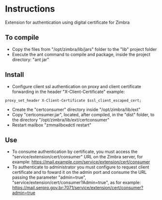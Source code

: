 # Instructions

Extension for authentication using digital certificate for Zimbra

## To compile
- Copy the files from "/opt/zimbra/lib/jars" folder to the "lib" project folder
- Execute the ant command to compile and package, inside the project directory: "ant jar"

## Install
- Configure client ssl authentication on proxy and client certificate forwarding in the header "X-Client-Certificate" example:
```
proxy_set_header X-Client-Certificate $ssl_client_escaped_cert;
```
- Create the "certconsumer" directory inside "/opt/zimbra/lib/ext"
- Copy "certconsumer.jar", located, after compiled, in the "dist" folder, to the directory "/opt/zimbra/lib/ext/certconsumer"
- Restart mailbox "zmmailboxdctl restart"

## Use
- To consume authentication by certificate, you must access the "service/extension/cert/consumer" URL on the Zimbra server, for example: https://mail.example.com/service/extension/cert/consumer
- To authenticate to administrator you must configure to request client certificate and to foward it on the admin port and consume the URL passing the parameter "admin=true", "service/extension/cert/consumer?Admin=true", as for example: https://mail.serpro.gov.br:7071/service/extension/cert/consumer?admin=true
